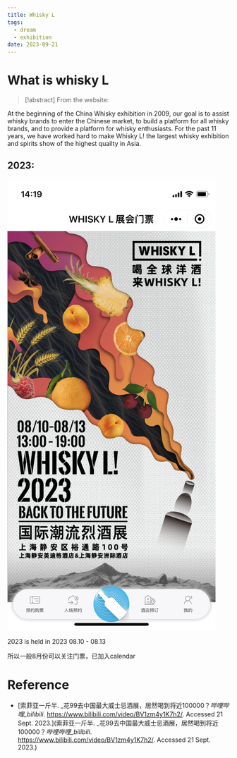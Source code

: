 ```yaml
---
title: Whisky L
tags:
  - dream
  - exhibition
date: 2023-09-21
---
```


# What is whisky L


> [!abstract] 
> From the website:
> 
At the beginning of the China Whisky exhibition in 2009, our goal is to assist whisky brands to enter the Chinese market, to build a platform for all whisky brands, and to provide a platform for whisky enthusiasts. For the past 11 years, we have worked hard to make Whisky L! the largest whisky exhibition and spirits show of the highest quailty in Asia.


## 2023:

![](plan/exhibition/attachments/1.png)

2023 is held in 2023 08.10 - 08.13

所以一般8月份可以关注门票，已加入calendar

# Reference

* [索菲亚一斤半. _花99去中国最大威士忌酒展，居然喝到将近100000？_哔哩哔哩_bilibili_. https://www.bilibili.com/video/BV1zm4y1K7h2/. Accessed 21 Sept. 2023.](索菲亚一斤半. _花99去中国最大威士忌酒展，居然喝到将近100000？_哔哩哔哩_bilibili_. https://www.bilibili.com/video/BV1zm4y1K7h2/. Accessed 21 Sept. 2023.)